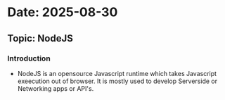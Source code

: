 # Date: 2025-08-30

## Topic: NodeJS

### Introduction
- NodeJS is an opensource Javascript runtime which takes Javascript exeecution out of browser. It is mostly used to develop Serverside or Networking apps or API's.